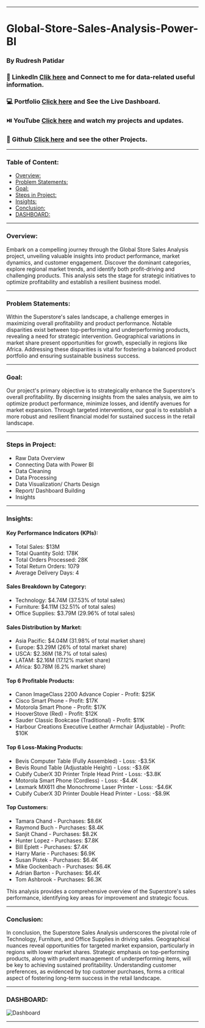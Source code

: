 __________________________________________________________________________________________

# Global-Store-Sales-Analysis-Power-BI
### By Rudresh Patidar  
### 💼 LinkedIn [Clik here](https://www.linkedin.com/in/rudresh-patidar/) and Connect to me for data-related useful information.
### 💻 Portfolio [Click here](https://www.novypro.com/profile_projects/rudreshpatidar) and See the Live Dashboard.
### ⏯️ YouTube  [Click here](https://www.youtube.com/@rudresh12810/videos) and watch my projects and updates.
### 📓 Github   [Click here](https://github.com/rudresh12810?tab=repositories) and see the other Projects. 
__________________________________________________________________________________________

### Table of Content:
- [Overview:](#overview)
- [Problem Statements:](#problem-statements)
- [Goal:](#goal)
- [Steps in Project:](#steps-in-project)
- [Insights:](#insights)
- [Conclusion:](#conclusion)
- [DASHBOARD:](#dashboard)

__________________________________________________________________________________________

### Overview:
Embark on a compelling journey through the Global Store Sales Analysis project, unveiling valuable insights into product performance, market dynamics, and customer engagement. Discover the dominant categories, explore regional market trends, and identify both profit-driving and challenging products. This analysis sets the stage for strategic initiatives to optimize profitability and establish a resilient business model.

__________________________________________________________________________________________

### Problem Statements:
Within the Superstore's sales landscape, a challenge emerges in maximizing overall profitability and product performance. Notable disparities exist between top-performing and underperforming products, revealing a need for strategic intervention.
Geographical variations in market share present opportunities for growth, especially in regions like Africa. Addressing these disparities is vital for fostering a balanced product portfolio and ensuring sustainable business success.

__________________________________________________________________________________________

### Goal:
Our project's primary objective is to strategically enhance the Superstore's overall profitability. By discerning insights from the sales analysis, we aim to optimize product performance, minimize losses, and identify avenues for market expansion. Through targeted interventions, our goal is to establish a more robust and resilient financial model for sustained success in the retail landscape.

__________________________________________________________________________________________

### Steps in Project:
- Raw Data Overview 
- Connecting Data with Power BI 
- Data Cleaning 
- Data Processing
- Data Visualization/ Charts Design 
- Report/ Dashboard Building 
- Insights 

__________________________________________________________________________________________

### Insights:
#### Key Performance Indicators (KPIs):
- Total Sales: $13M
- Total Quantity Sold: 178K
- Total Orders Processed: 28K
- Total Return Orders: 1079
- Average Delivery Days: 4

#### Sales Breakdown by Category:
- Technology: $4.74M (37.53% of total sales)
- Furniture: $4.11M (32.51% of total sales)
- Office Supplies: $3.79M (29.96% of total sales)

#### Sales Distribution by Market:
- Asia Pacific: $4.04M (31.98% of total market share)
- Europe: $3.29M (26% of total market share)
- USCA: $2.36M (18.7% of total sales)
- LATAM: $2.16M (17.12% market share)
- Africa: $0.78M (6.2% market share)

#### Top 6 Profitable Products:
- Canon ImageClass 2200 Advance Copier - Profit: $25K
- Cisco Smart Phone - Profit: $17K
- Motorola Smart Phone - Profit: $17K
- HooverStove (Red) - Profit: $12K
- Sauder Classic Bookcase (Traditional) - Profit: $11K
- Harbour Creations Executive Leather Armchair (Adjustable) - Profit: $10K

#### Top 6 Loss-Making Products:
- Bevis Computer Table (Fully Assembled) - Loss: -$3.5K
- Bevis Round Table (Adjustable Height) - Loss: -$3.6K
- Cubify CuberX 3D Printer Triple Head Print - Loss: -$3.8K
- Motorola Smart Phone (Cordless) - Loss: -$4.4K
- Lexmark MX611 dhe Monochrome Laser Printer - Loss: -$4.6K
- Cubify CuberX 3D Printer Double Head Printer - Loss: -$8.9K

#### Top Customers:
- Tamara Chand - Purchases: $8.6K
- Raymond Buch - Purchases: $8.4K
- Sanjit Chand - Purchases: $8.2K
- Hunter Lopez - Purchases: $7.8K
- Bill Eplett - Purchases: $7.4K
- Harry Marie - Purchases: $6.9K
- Susan Pistek - Purchases: $6.4K
- Mike Gockenbach - Purchases: $6.4K
- Adrian Barton - Purchases: $6.4K
- Tom Ashbrook - Purchases: $6.3K

This analysis provides a comprehensive overview of the Superstore's sales performance, identifying key areas for improvement and strategic focus.

__________________________________________________________________________________________

### Conclusion:
In conclusion, the Superstore Sales Analysis underscores the pivotal role of Technology, Furniture, and Office Supplies in driving sales. Geographical nuances reveal opportunities for targeted market expansion, particularly in regions with lower market shares. Strategic emphasis on top-performing products, along with prudent management of underperforming items, will be key to achieving sustained profitability. Understanding customer preferences, as evidenced by top customer purchases, forms a critical aspect of fostering long-term success in the retail landscape.

__________________________________________________________________________________________

### DASHBOARD:

![Dashboard](https://github.com/rudresh12810/Global-Store-Sales-Analysis-Power-BI/assets/76532612/74fedd42-d0ec-4043-9c19-8c81c9728704)

__________________________________________________________________________________________
